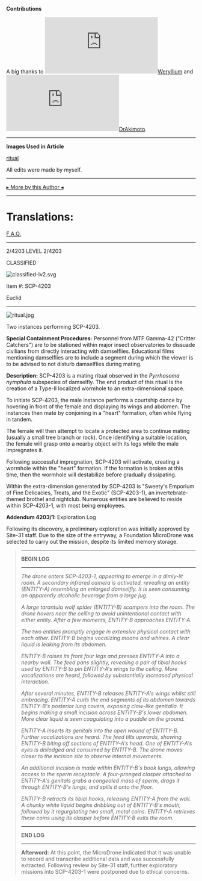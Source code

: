 **Contributions**

A big thanks to [![Weryllium](http://www.wikidot.com/avatar.php?userid=2727655&amp;size=small&amp;timestamp=1600034021)](http://www.wikidot.com/user:info/weryllium)[Weryllium](http://www.wikidot.com/user:info/weryllium) and [![DrAkimoto](http://www.wikidot.com/avatar.php?userid=5255688&amp;size=small&amp;timestamp=1600034021)](http://www.wikidot.com/user:info/drakimoto)[DrAkimoto](http://www.wikidot.com/user:info/drakimoto).

* * *

**Images Used in Article**

[ritual](https://commons.wikimedia.org/wiki/File:Pyrrhososma_nymphula_Luc_Viatour.jpg)

All edits were made by myself.

* * *

[▸ More by this Author ◂](http://www.scp-wiki.net/yourAuthorPage)

* * *

Translations:
=============

[F.A.Q.](http://www.scp-wiki.net/component:info-ayers)

* * *

2/4203 LEVEL 2/4203

CLASSIFIED

![classified-lv2.svg](http://www.scp-wiki.net/local--files/component:classified-bar-woed-source/classified-lv2.svg)

Item #: SCP-4203

Euclid

* * *

![ritual.jpg](http://scp-wiki.wdfiles.com/local--files/scp-4203/ritual.jpg)

Two instances performing SCP-4203.

**Special Containment Procedures:** Personnel from MTF Gamma-42 ("Critter Catchers") are to be stationed within major insect observatories to dissuade civilians from directly interacting with damselflies. Educational films mentioning damselflies are to include a segment during which the viewer is to be advised to not disturb damselflies during mating.

**Description:** SCP-4203 is a mating ritual observed in the _Pyrrhosoma nymphula_ subspecies of damselfly. The end product of this ritual is the creation of a Type-II localized wormhole to an extra-dimensional space.

To initiate SCP-4203, the male instance performs a courtship dance by hovering in front of the female and displaying its wings and abdomen. The instances then mate by conjoining in a "heart" formation, often while flying in tandem.

The female will then attempt to locate a protected area to continue mating (usually a small tree branch or rock). Once identifying a suitable location, the female will grasp onto a nearby object with its legs while the male impregnates it.

Following successful impregnation, SCP-4203 will activate, creating a wormhole within the "heart" formation. If the formation is broken at this time, then the wormhole will destabilize before gradually dissipating.

Within the extra-dimension generated by SCP-4203 is "Sweety's Emporium of Fine Delicacies, Treats, and the Exotic" (SCP-4203-1), an invertebrate-themed brothel and nightclub. Numerous entities are believed to reside within SCP-4203-1, with most being employees.

**Addendum 4203/1:** Exploration Log

Following its discovery, a preliminary exploration was initially approved by Site-31 staff. Due to the size of the entryway, a Foundation MicroDrone was selected to carry out the mission, despite its limited memory storage.

> * * *
> 
> **BEGIN LOG**
> 
> * * *
> 
> _The drone enters SCP-4203-1, appearing to emerge in a dimly-lit room. A secondary infrared camera is activated, revealing an entity (ENTITY-A) resembling an enlarged damselfly. It is seen consuming an apparently alcoholic beverage from a large jug._
> 
> _A large tarantula wolf spider (ENTITY-B) scampers into the room. The drone hovers near the ceiling to avoid unintentional contact with either entity. After a few moments, ENTITY-B approaches ENTITY-A._
> 
> _The two entities promptly engage in extensive physical contact with each other. ENTITY-B begins vocalizing moans and whines. A clear liquid is leaking from its abdomen._
> 
> _ENTITY-B raises its front four legs and presses ENTITY-A into a nearby wall. The feed pans slightly, revealing a pair of tibial hooks used by ENTITY-B to pin ENTITY-A's wings to the ceiling. More vocalizations are heard, followed by substantially increased physical interaction._
> 
> _After several minutes, ENTITY-B releases ENTITY-A's wings whilst still embracing. ENTITY-A curls the end segments of its abdomen towards ENTITY-B's posterior lung covers, exposing claw-like genitalia. It begins making a small incision across ENTITY-B's lower abdomen. More clear liquid is seen coagulating into a puddle on the ground._
> 
> _ENTITY-A inserts its genitals into the open wound of ENTITY-B. Further vocalizations are heard. The feed tilts upwards, showing ENTITY-B biting off sections of ENTITY-A's head. One of ENTITY-A's eyes is dislodged and consumed by ENTITY-B. The drone moves closer to the incision site to observe internal movements._
> 
> _An additional incision is made within ENTITY-B's book lungs, allowing access to the sperm receptacle. A four-pronged clasper attached to ENTITY-A's genitals grabs a congealed mass of sperm, drags it through ENTITY-B's lungs, and spills it onto the floor._
> 
> _ENTITY-B retracts its tibial hooks, releasing ENTITY-A from the wall. A chunky white liquid begins dribbling out of ENTITY-B's mouth, followed by it regurgitating two small, metal coins. ENTITY-A retrieves these coins using its clasper before ENTITY-B exits the room._
> 
> * * *
> 
> **END LOG**
> 
> * * *
> 
> **Afterword:** At this point, the MicroDrone indicated that it was unable to record and transcribe additional data and was successfully extracted. Following review by Site-31 staff, further exploratory missions into SCP-4203-1 were postponed due to ethical concerns.